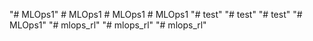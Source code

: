 "# MLOps1" 
#   M L O p s 1  
 #   M L O p s 1  
 #   M L O p s 1  
 "# test" 
"# test" 
"# test" 
"# MLOps1" 
"# mlops_rl" 
"# mlops_rl" 
"# mlops_rl" 
